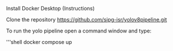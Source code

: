 Install Docker Desktop (Instructions)

Clone the repository https://github.com/sipg-isr/yolov8pipeline.git

To run the yolo pipeline open a command window and type:

'''shell
docker compose up

